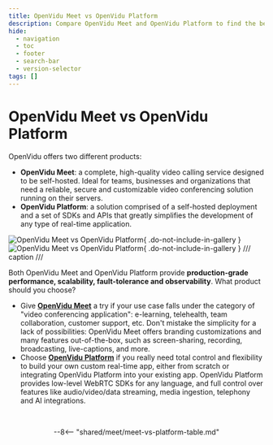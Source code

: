 ```yaml
---
title: OpenVidu Meet vs OpenVidu Platform
description: Compare OpenVidu Meet and OpenVidu Platform to find the best solution for your needs.
hide:
  - navigation
  - toc
  - footer
  - search-bar
  - version-selector
tags: []
---
```


# OpenVidu Meet vs OpenVidu Platform

OpenVidu offers two different products:

- **OpenVidu Meet**: a complete, high-quality video calling service designed to be self-hosted. Ideal for teams, businesses and organizations that need a reliable, secure and customizable video conferencing solution running on their servers.
- **OpenVidu Platform**: a solution comprised of a self-hosted deployment and a set of SDKs and APIs that greatly simplifies the development of any type of real-time application.

![OpenVidu Meet vs OpenVidu Platform](../../assets/images/comparing-openvidu/meet-vs-platform-light.svg#only-light){ .do-not-include-in-gallery }
![OpenVidu Meet vs OpenVidu Platform](../../assets/images/comparing-openvidu/meet-vs-platform-dark.svg#only-dark){ .do-not-include-in-gallery }
/// caption
///

Both OpenVidu Meet and OpenVidu Platform provide **production-grade performance, scalability, fault-tolerance and observability**. What product should you choose?

- Give [**OpenVidu Meet**](/meet/index.md) a try if your use case falls under the category of "video conferencing application": e-learning, telehealth, team collaboration, customer support, etc. Don't mistake the simplicity for a lack of possibilities: OpenVidu Meet offers branding customizations and many features out-of-the-box, such as screen-sharing, recording, broadcasting, live-captions, and more.
- Choose [**OpenVidu Platform**](/docs/index.md) if you really need total control and flexibility to build your own custom real-time app, either from scratch or integrating OpenVidu Platform into your existing app. OpenVidu Platform provides low-level WebRTC SDKs for any language, and full control over features like audio/video/data streaming, media ingestion, telephony and AI integrations.

<br>

<div style="text-align: center" markdown>

--8<-- "shared/meet/meet-vs-platform-table.md"

</div>

